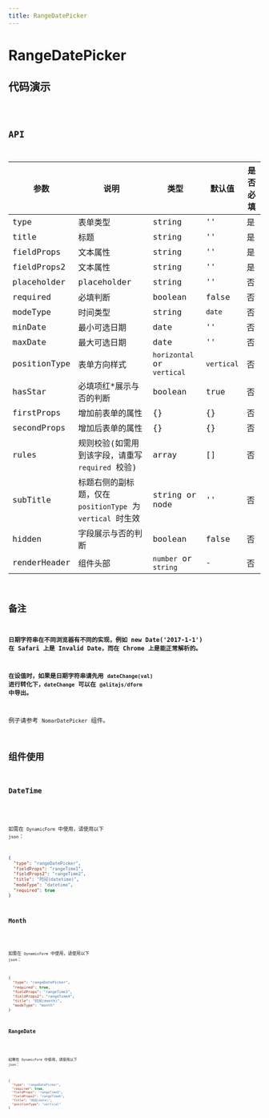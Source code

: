 ```yaml
---
title: RangeDatePicker
---
```


# RangeDatePicker

## 代码演示

<code src="./demo/index.tsx" />

## API

| 参数         | 说明                                                       | 类型                       | 默认值     | 是否必填 |
| ------------ | ---------------------------------------------------------- | -------------------------- | ---------- | -------- |
| type         | 表单类型                                                   | string                     | ''         | 是       |
| title        | 标题                                                       | string                     | ''         | 是       |
| fieldProps   | 文本属性                                                   | string                     | ''         | 是       |
| fieldProps2  | 文本属性                                                   | string                     | ''         | 是       |
| placeholder  | placeholder                                                | string                     | ''         | 否       |
| required     | 必填判断                                                   | boolean                    | false      | 否       |
| modeType     | 时间类型                                                   | string                     | `date`     | 否       |
| minDate      | 最小可选日期                                               | date                       | ''         | 否       |
| maxDate      | 最大可选日期                                               | date                       | ''         | 否       |
| positionType | 表单方向样式                                               | `horizontal` or `vertical` | `vertical` | 否       |
| hasStar      | 必填项红\*展示与否的判断                                   | boolean                    | true       | 否       |
| firstProps   | 增加前表单的属性                                           | {}                         | {}         | 否       |
| secondProps  | 增加后表单的属性                                           | {}                         | {}         | 否       |
| rules        | 规则校验(如需用到该字段，请重写 `required` 校验)           | array                      | []         | 否       |
| subTitle     | 标题右侧的副标题，仅在 `positionType` 为 `vertical` 时生效 | string or node             | ''         | 否       |
| hidden       | 字段展示与否的判断                                         | boolean                    | false      | 否       |
| renderHeader | 组件头部                                                   | `number` or `string`       | -          | 否       |


## 备注

**日期字符串在不同浏览器有不同的实现，例如 new Date('2017-1-1') 在 Safari 上是 Invalid Date，而在 Chrome 上是能正常解析的。**

**在设值时，如果是日期字符串请先用 `dateChange(val)` 进行转化下，`dateChange` 可以在 `@alitajs/dform` 中导出。**

例子请参考 `NomarDatePicker` 组件。

## 组件使用

### DateTime

<code src="./demo/datetime.tsx" />

如需在 `DynamicForm` 中使用，请使用以下 `json`：

```json
{
  "type": "rangeDatePicker",
  "fieldProps": "rangeTime1",
  "fieldProps2": "rangeTime2",
  "title": "时间(datetime)",
  "modeType": "datetime",
  "required": true
}
```

### Month

<code src="./demo/month.tsx" />

如需在 `DynamicForm` 中使用，请使用以下 `json`：

```json
{
  "type": "rangeDatePicker",
  "required": true,
  "fieldProps": "rangeTime3",
  "fieldProps2": "rangeTime4",
  "title": "时间(month)",
  "modeType": "month"
}
```

### RangeDate

<code src="./demo/date.tsx" />

如需在 `DynamicForm` 中使用，请使用以下 `json`：

```json
{
  "type": "rangeDatePicker",
  "required": true,
  "fieldProps": "rangeTime5",
  "fieldProps2": "rangeTime6",
  "title": "时间(date)",
  "positionType": "vertical"
}
```
